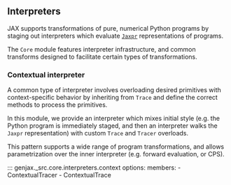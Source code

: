 ## Interpreters

JAX supports transformations of pure, numerical Python programs by staging out interpreters which evaluate [`Jaxpr`](https://jax.readthedocs.io/en/latest/jaxpr.html) representations of programs.

The `Core` module features interpreter infrastructure, and common transforms designed to facilitate certain types of transformations.

### Contextual interpreter

A common type of interpreter involves overloading desired primitives with context-specific behavior by inheriting from `Trace` and define the correct methods to process the primitives.

In this module, we provide an interpreter which mixes initial style (e.g. the Python program is immediately staged, and then an interpreter walks the `Jaxpr` representation) with custom `Trace` and `Tracer` overloads. 

This pattern supports a wide range of program transformations, and allows parametrization over the inner interpreter (e.g. forward evaluation, or CPS).

::: genjax._src.core.interpreters.context
    options:
      members: 
        - ContextualTracer
        - ContextualTrace
